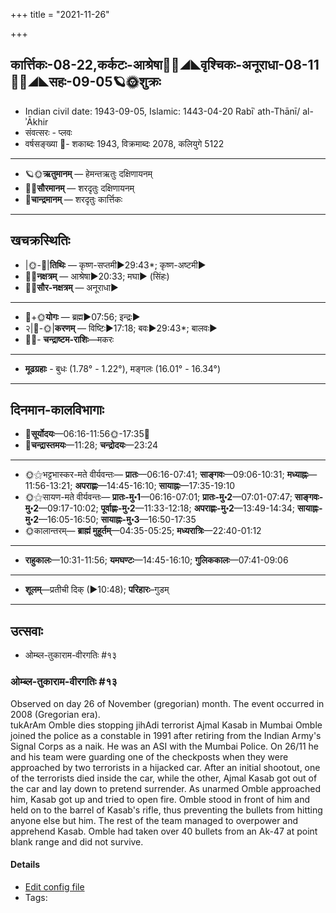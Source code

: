 +++
title = "2021-11-26"

+++
## कार्त्तिकः-08-22,कर्कटः-आश्रेषा🌛🌌◢◣वृश्चिकः-अनूराधा-08-11🌌🌞◢◣सहः-09-05🪐🌞शुक्रः
- Indian civil date: 1943-09-05, Islamic: 1443-04-20 Rabīʿ ath-Thānī/ al-ʾĀkhir
- संवत्सरः - प्लवः
- वर्षसङ्ख्या 🌛- शकाब्दः 1943, विक्रमाब्दः 2078, कलियुगे 5122
___________________
- 🪐🌞**ऋतुमानम्** — हेमन्तऋतुः दक्षिणायनम्
- 🌌🌞**सौरमानम्** — शरदृतुः दक्षिणायनम्
- 🌛**चान्द्रमानम्** — शरदृतुः कार्त्तिकः
___________________


## खचक्रस्थितिः
- |🌞-🌛|**तिथिः** — कृष्ण-सप्तमी►29:43*; कृष्ण-अष्टमी►  
- 🌌🌛**नक्षत्रम्** — आश्रेषा►20:33; मघा► (सिंहः)  
- 🌌🌞**सौर-नक्षत्रम्** — अनूराधा►  
___________________
- 🌛+🌞**योगः** — ब्रह्म►07:56; इन्द्रः►  
- २|🌛-🌞|**करणम्** — विष्टिः►17:18; बवः►29:43*; बालवः►  
- 🌌🌛- **चन्द्राष्टम-राशिः**—मकरः  
___________________
- **मूढग्रहाः** - बुधः (1.78° - 1.22°), मङ्गलः (16.01° - 16.34°)
___________________


## दिनमान-कालविभागाः
- 🌅**सूर्योदयः**—06:16-11:56🌞️-17:35🌇  
- 🌛**चन्द्रास्तमयः**—11:28; **चन्द्रोदयः**—23:24  
___________________
- 🌞⚝भट्टभास्कर-मते वीर्यवन्तः— **प्रातः**—06:16-07:41; **साङ्गवः**—09:06-10:31; **मध्याह्नः**—11:56-13:21; **अपराह्णः**—14:45-16:10; **सायाह्नः**—17:35-19:10  
- 🌞⚝सायण-मते वीर्यवन्तः— **प्रातः-मु॰1**—06:16-07:01; **प्रातः-मु॰2**—07:01-07:47; **साङ्गवः-मु॰2**—09:17-10:02; **पूर्वाह्णः-मु॰2**—11:33-12:18; **अपराह्णः-मु॰2**—13:49-14:34; **सायाह्नः-मु॰2**—16:05-16:50; **सायाह्नः-मु॰3**—16:50-17:35  
- 🌞कालान्तरम्— **ब्राह्मं मुहूर्तम्**—04:35-05:25; **मध्यरात्रिः**—22:40-01:12  
___________________
- **राहुकालः**—10:31-11:56; **यमघण्टः**—14:45-16:10; **गुलिककालः**—07:41-09:06  
___________________
- **शूलम्**—प्रतीची दिक् (►10:48); **परिहारः**–गुडम्  
___________________

## उत्सवाः
- ओम्ब्ल-तुकाराम-वीरगतिः #१३
### ओम्ब्ल-तुकाराम-वीरगतिः #१३

Observed on day 26 of November (gregorian) month. The event occurred in 2008 (Gregorian era).  
tukArAm Omble dies stopping jihAdi terrorist Ajmal Kasab in Mumbai Omble joined the police as a constable in 1991 after retiring from the Indian Army's Signal Corps as a naik. He was an ASI with the Mumbai Police. On 26/11 he and his team were guarding one of the checkposts when they were approached by two terrorists in a hijacked car. After an initial shootout, one of the terrorists died inside the car, while the other, Ajmal Kasab got out of the car and lay down to pretend surrender. As unarmed Omble approached him, Kasab got up and tried to open fire. Omble stood in front of him and held on to the barrel of Kasab's rifle, thus preventing the bullets from hitting anyone else but him. The rest of the team managed to overpower and apprehend Kasab. Omble had taken over 40 bullets from an Ak-47 at point blank range and did not survive.

#### Details
- [Edit config file](https://github.com/jyotisham/adyatithi/tree/master/mahApuruSha/xatra-later/gregorian/day/11/26/ombla-tukArAma-vIragatiH.toml)
- Tags: 


